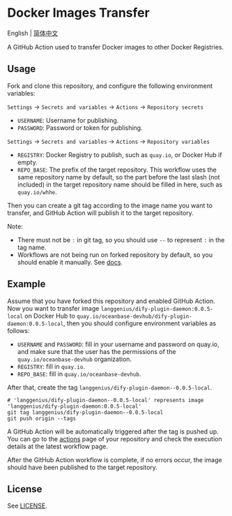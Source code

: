 # Docker Images Transfer

English | [简体中文](README_CN.md)

A GitHub Action used to transfer Docker images to other Docker Registries.

## Usage

Fork and clone this repository, and configure the following environment variables:

`Settings` -> `Secrets and variables` -> `Actions` -> `Repository secrets`
- `USERNAME`: Username for publishing.
- `PASSWORD`: Password or token for publishing.

`Settings` -> `Secrets and variables` -> `Actions` -> `Repository variables`
- `REGISTRY`: Docker Registry to publish, such as `quay.io`, or Docker Hub if empty.
- `REPO_BASE`: The prefix of the target repository. This workflow uses the same repository name by default, so the part before the last slash (not included) in the target repository name should be filled in here, such as `quay.io/whhe`.

Then you can create a git tag according to the image name you want to transfer, and GitHub Action will publish it to the target repository.

Note:
- There must not be `:` in git tag, so you should use `--` to represent `:` in the tag name.
- Workflows are not being run on forked repository by default, so you should enable it manually. See [docs](https://docs.github.com/en/actions/using-workflows/disabling-and-enabling-a-workflow?tool=webui#enabling-a-workflow).

## Example

Assume that you have forked this repository and enabled GitHub Action. Now you want to transfer image `langgenius/dify-plugin-daemon:0.0.5-local` on Docker Hub to `quay.io/oceanbase-devhub/dify-plugin-daemon:0.0.5-local`, then you should configure environment variables as follows:

- `USERNAME` and `PASSWORD`: fill in your username and password on quay.io, and make sure that the user has the permissions of the `quay.io/oceanbase-devhub` organization.
- `REGISTRY`: fill in `quay.io`.
- `REPO_BASE`: fill in `quay.io/oceanbase-devhub`.

After that, create the tag `langgenius/dify-plugin-daemon--0.0.5-local`.

```shell
# 'langgenius/dify-plugin-daemon--0.0.5-local' represents image 'langgenius/dify-plugin-daemon:0.0.5-local'
git tag langgenius/dify-plugin-daemon--0.0.5-local
git push origin --tags
```

A GitHub Action will be automatically triggered after the tag is pushed up. You can go to the [actions](https://github.com/whhe/docker-images-transfer/actions) page of your repository and check the execution details at the latest workflow page.

After the GitHub Action workflow is complete, if no errors occur, the image should have been published to the target repository.

## License

See [LICENSE](LICENSE).